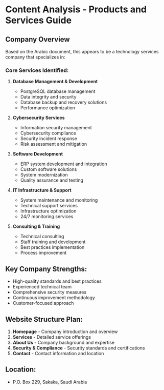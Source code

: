 # Content Analysis - Products and Services Guide

## Company Overview
Based on the Arabic document, this appears to be a technology services company that specializes in:

### Core Services Identified:

1. **Database Management & Development**
   - PostgreSQL database management
   - Data integrity and security
   - Database backup and recovery solutions
   - Performance optimization

2. **Cybersecurity Services**
   - Information security management
   - Cybersecurity compliance
   - Security incident response
   - Risk assessment and mitigation

3. **Software Development**
   - ERP system development and integration
   - Custom software solutions
   - System modernization
   - Quality assurance and testing

4. **IT Infrastructure & Support**
   - System maintenance and monitoring
   - Technical support services
   - Infrastructure optimization
   - 24/7 monitoring services

5. **Consulting & Training**
   - Technical consulting
   - Staff training and development
   - Best practices implementation
   - Process improvement

## Key Company Strengths:
- High-quality standards and best practices
- Experienced technical team
- Comprehensive security measures
- Continuous improvement methodology
- Customer-focused approach

## Website Structure Plan:
1. **Homepage** - Company introduction and overview
2. **Services** - Detailed service offerings
3. **About Us** - Company background and expertise
4. **Security & Compliance** - Security standards and certifications
5. **Contact** - Contact information and location

## Location:
- P.O. Box 229, Sakaka, Saudi Arabia

